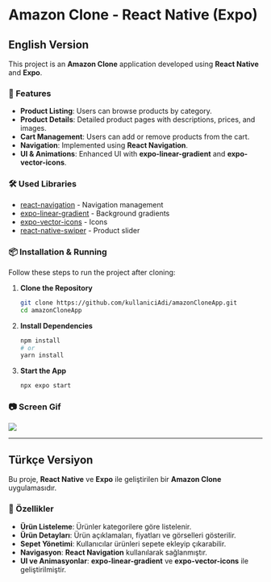 # Amazon Clone - React Native (Expo)

## English Version

This project is an **Amazon Clone** application developed using **React Native** and **Expo**.

### 🚀 Features

- **Product Listing**: Users can browse products by category.
- **Product Details**: Detailed product pages with descriptions, prices, and images.
- **Cart Management**: Users can add or remove products from the cart.
- **Navigation**: Implemented using **React Navigation**.
- **UI & Animations**: Enhanced UI with **expo-linear-gradient** and **expo-vector-icons**.

### 🛠 Used Libraries

- [react-navigation](https://reactnavigation.org/) - Navigation management
- [expo-linear-gradient](https://docs.expo.dev/versions/latest/sdk/linear-gradient/) - Background gradients
- [expo-vector-icons](https://docs.expo.dev/guides/icons/) - Icons
- [react-native-swiper](https://www.npmjs.com/package/react-native-swiper) - Product slider

### 📦 Installation & Running

Follow these steps to run the project after cloning:

1. **Clone the Repository**

   ```sh
   git clone https://github.com/kullaniciAdi/amazonCloneApp.git
   cd amazonCloneApp
   ```

2. **Install Dependencies**

   ```sh
   npm install
   # or
   yarn install
   ```

3. **Start the App**
   ```sh
   npx expo start
   ```

### 📷 Screen Gif

![](ekran.gif)

---

## Türkçe Versiyon

Bu proje, **React Native** ve **Expo** ile geliştirilen bir **Amazon Clone** uygulamasıdır.

### 🚀 Özellikler

- **Ürün Listeleme**: Ürünler kategorilere göre listelenir.
- **Ürün Detayları**: Ürün açıklamaları, fiyatları ve görselleri gösterilir.
- **Sepet Yönetimi**: Kullanıcılar ürünleri sepete ekleyip çıkarabilir.
- **Navigasyon**: **React Navigation** kullanılarak sağlanmıştır.
- **UI ve Animasyonlar**: **expo-linear-gradient** ve **expo-vector-icons** ile geliştirilmiştir.
